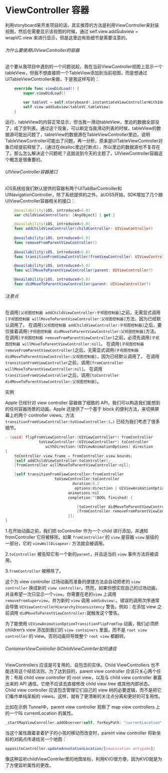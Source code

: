 #  ViewController 容器

利用storyboard来开发项目的话，其实推荐的方法是利用ViewController来封装视图，然后在需要显示该视图的时候，通过
 self.view.addSubview = wrapVC.view 来进行显示，但是这里边有些细节是需要注意的。

###### 为什么要使用UIViewController的容器

这个要从我项目中遇到的一个问题说起，我在当前ViewController视图上显示一个tableView，但我不想直接把一个TableView添加到当前视图，而是想通过UITableViewController来做，于是我这样写的：

```swift
    override func viewDidLoad() {
        super.viewDidLoad()

        var tableVC = self.storyboard!.instantiateViewControllerWithIdentifier("tableViewControllerIdentifier") as UITableViewController
        self.view.addSubview(tableVC.tableView)
    }
```

运行，tableView的内容正常显示，但当我一滑动tableView，里边的数据全部没了，成了空列表。通过这个现象，可以断定当我滑动列表的时候，tableView的数据源可能出问题了，tableView的数据源在TableViewController里边，说明TableViewController可能出了问题，再一分析，原来是UITableViewController对象已经提前释放了，（通过在dealloc里边打断点），所以里边的数据源也不复存在了。那么怎么解决这个问题呢？这就说到今天的主题了，UIViewController容器这个概念是很重要的。

###### UIViewController容器接口

iOS系统给我们默认提供的容器有两个UITabBarController和UINavigationController，除了系统提供的之外，从iOS5开始，SDK增加了几个跟UIViewController容器相关的接口：

```swift
    @availability(iOS, introduced=5.0)
    var childViewControllers: [AnyObject] { get }

    @availability(iOS, introduced=5.0)
    func addChildViewController(childController: UIViewController)
    
    @availability(iOS, introduced=5.0)
    func removeFromParentViewController()
  
    @availability(iOS, introduced=5.0)
    func transitionFromViewController(fromViewController: UIViewController, toViewController: UIViewController, duration: NSTimeInterval, options: UIViewAnimationOptions, animations: (() -> Void)?, completion: ((Bool) -> Void)?)

    @availability(iOS, introduced=5.0)
    func willMoveToParentViewController(parent: UIViewController?)

    @availability(iOS, introduced=5.0)
    func didMoveToParentViewController(parent: UIViewController?)
```

###### 注意点

在调用`[父视图控制器 addChildViewController:子视图控制器]`之前，无需显式调用`[子视图控制器 willMoveToParentViewController:父视图控制器]`方法，因为已经默认调用了。
 在调用`[父视图控制器 addChildViewController:子视图控制器]`之后，要仅接着调用`[子视图控制器 didMoveToParentViewController:父视图控制器]`方法。
 在调用`[子视图控制器 removeFromParentViewController]`之前，必须先调用`[子视图控制器 willMoveToParentViewController:nil]`。
 在调用`[子视图控制器 removeFromParentViewController]`之后，无需显式调用`[子视图控制器didMoveToParentViewController:父视图控制器]`，因为已经默认调用了。
 在调用`transitionFromViewController`之前，调用`[fromController willMoveToParentViewController:nil]`。
 在调用`transitionFromViewController`之后，调用`[toController didMoveToParentViewController:父视图控制器]`。

实例

Apple 已经针对 view controller 容器做了细致的 API，我们可以构造我们能想到的任何容器场景的动画。Apple 还提供了一个基于 block 的便利方法，来切换屏幕上的两个 controller views。方法 `transitionFromViewController:toViewController:(…)` 已经为我们考虑了很多细节。

```objectivec
- (void) flipFromViewController:(UIViewController*) fromController
               toViewController:(UIViewController*) toController
                  withDirection:(UIViewAnimationOptions) direction
{
    toController.view.frame = fromController.view.bounds;                           //  1
    [self addChildViewController:toController];                                     //
    [fromController willMoveToParentViewController:nil];                            //

    [self transitionFromViewController:fromController
                      toViewController:toController
                              duration:0.2
                               options:direction | UIViewAnimationOptionCurveEaseIn
                            animations:nil
                            completion:^(BOOL finished) {

                                [toController didMoveToParentViewController:self];  //  2
                                [fromController removeFromParentViewController];    //  3
                            }];
}
```

1.在开始动画之前，我们把 toController 作为一个 child 进行添加，并通知 fromController 它将被移除。如果 `fromController` 的 `view` 是容器 `view` 层级的一部分，它的 `viewWillDisapear:` 方法就会被调用。

2.`toController` 被告知它有一个新的`parent`，并且适当的 `view` 事件方法将被调用。

3.`fromController` 被移除了。

这个为 view controller 过场动画而准备的便捷方法会自动把老的 `view controller` 换成新的 `view controller`。然而，如果你想实现自己的过场动画，并且希望一次只显示一个`view`，你需要在老的`view` 上调用 `removeFromSuperview`，并为新的 `view` 调用 `addSubview:`。错误的调用次序通常会导致 `UIViewControllerHierarchyInconsistency` 警告。例如：在添加 view 之前调用 `didMoveToParentViewController:`就触发这个警告。

为了能使用 `UIViewAnimationOptionTransitionFlipFromTop` 动画，我们必须把 children’s view 添加到我们的 `view containers` 里面，而不是 `root view controller` 的 view。否则动画将导致整个 `root view` 都翻转。

###### ContainerViewController与ChildViewContrller如何通信

ViewControllers 应该是可复用的、自包含的实体。Child ViewControllers 也不能违背这个经验法则。为了达到目的，parent view controller 应该只关心两个任务：布局 child view controller 的 root view，以及与 child view controller 暴露出来的 API 通信。它绝不应该去直接修改 child view tree 或其他内部状态。Child view controller 应该包含管理它们自己的 view 树的必要逻辑，而不是把它们看作单纯呆板的 views。这样，就有了更清晰的关注点分离和更好的可复用性。

比如在示例 Tunnel中，parent view controller 观察了 map view controllers 上的一个叫 currentLocation 的属性。

```objectivec
_startMapViewConroller.addObserver(self, forKeyPath: "currentLocation", options: NSKeyValueObserving
```

当这个属性跟着拿着铲子的小孩的移动而改变时，parent view controller 将新坐标的对跖点传递给另一个地图：

```css
oppositeController.updateAnnotationLocation([newLocation antipode])
```

像这种监听childViewContrller里的地图坐标，利用KVO很方便，因为KVO就是为了方便监听属性的更改。